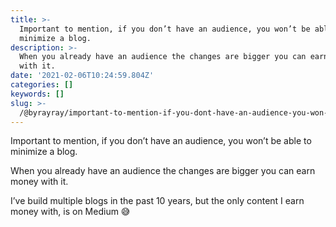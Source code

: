 ```yaml
---
title: >-
  Important to mention, if you don’t have an audience, you won’t be able to
  minimize a blog.
description: >-
  When you already have an audience the changes are bigger you can earn money
  with it.
date: '2021-02-06T10:24:59.804Z'
categories: []
keywords: []
slug: >-
  /@byrayray/important-to-mention-if-you-dont-have-an-audience-you-won-t-be-able-to-minimize-a-blog-bd51d98eae5
---
```


Important to mention, if you don’t have an audience, you won’t be able to minimize a blog.

When you already have an audience the changes are bigger you can earn money with it.

I’ve build multiple blogs in the past 10 years, but the only content I earn money with, is on Medium 😅